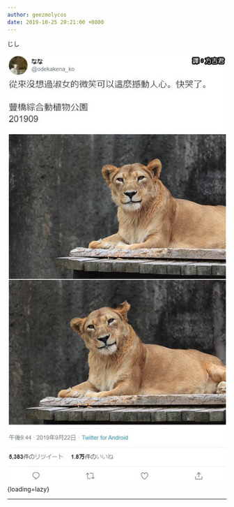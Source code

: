 ```yaml
---
author: geezmolycos
date: 2019-10-25 20:21:00 +0800
---
```


じし

![](/images/qq-zone/2019-10-25-lion.jpg){loading=lazy}

---
